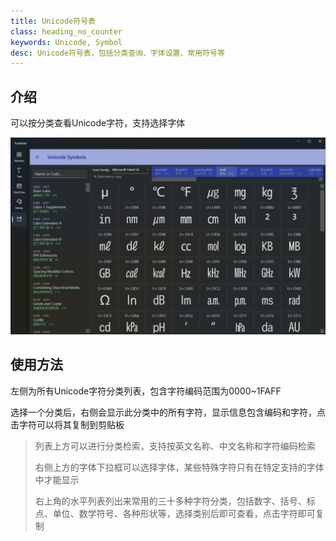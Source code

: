 ```yaml
---
title: Unicode符号表
class: heading_no_counter
keywords: Unicode, Symbol 
desc: Unicode符号表，包括分类查询、字体设置、常用符号等
---
```


## 介绍

可以按分类查看Unicode字符，支持选择字体

![](../../assets/images/ToolsSet/TSOUnicode.png)

## 使用方法

左侧为所有Unicode字符分类列表，包含字符编码范围为0000~1FAFF

选择一个分类后，右侧会显示此分类中的所有字符，显示信息包含编码和字符，点击字符可以将其复制到剪贴板

> 列表上方可以进行分类检索，支持按英文名称、中文名称和字符编码检索
>
> 右侧上方的字体下拉框可以选择字体，某些特殊字符只有在特定支持的字体中才能显示
>
> 右上角的水平列表列出来常用的三十多种字符分类，包括数字、括号、标点、单位、数学符号、各种形状等，选择类别后即可查看，点击字符即可复制